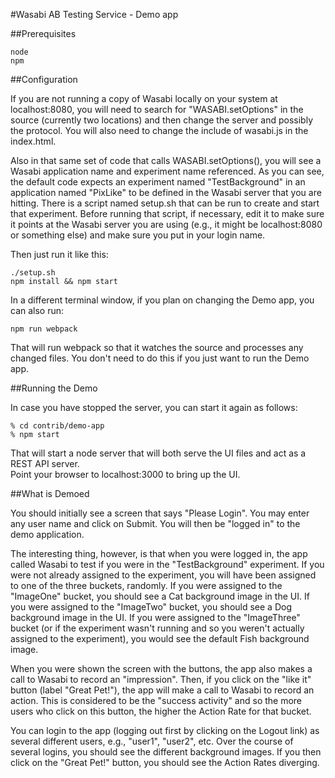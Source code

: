#Wasabi AB Testing Service - Demo app

##Prerequisites
```shell
node
npm
```

##Configuration

If you are not running a copy of Wasabi locally on your system at localhost:8080, you will need
to search for "WASABI.setOptions" in the source (currently two locations) and then change the server
and possibly the protocol. You will also need to change the include of wasabi.js in the index.html.

Also in that same set of code that calls WASABI.setOptions(), you will see a Wasabi application name and
experiment name referenced.  As you can see, the default code expects an experiment named "TestBackground" in
an application named "PixLike" to be defined in the Wasabi server that you are hitting.  There is a script
named setup.sh that can be run to create and start that experiment.  Before running that script, if necessary,
edit it to make sure it points at the Wasabi server you are using (e.g., it might be localhost:8080 or
something else) and make sure you put in your login name.

Then just run it like this:

```shell
./setup.sh
npm install && npm start
```

In a different terminal window, if you plan on changing the Demo app, you can also run:

```shell
npm run webpack
```

That will run webpack so that it watches the source and processes any changed files.  You don't need to do this if you
just want to run the Demo app.

##Running the Demo

In case you have stopped the server, you can start it again as follows:

```shell
% cd contrib/demo-app
% npm start
```

That will start a node server that will both serve the UI files and act as a REST API server.  
Point your browser to localhost:3000 to bring up the UI.

##What is Demoed

You should initially see a screen that says "Please Login".  You may enter any user name and
click on Submit.  You will then be "logged in" to the demo application.

The interesting thing, however, is that when you were logged in, the app called Wasabi to test if you were in
the "TestBackground" experiment.  If you were not already assigned to the experiment, you will have been
assigned to one of the three buckets, randomly.  If you were assigned to the "ImageOne" bucket, you should see
a Cat background image in the UI.  If you were assigned to the "ImageTwo" bucket, you should see
a Dog background image in the UI.  If you were assigned to the "ImageThree" bucket (or if the experiment wasn't running
and so you weren't actually assigned to the experiment), you would see the default Fish background image.

When you were shown the screen with the buttons, the app also makes a call to Wasabi to record an "impression".
Then, if you click on the "like it" button (label "Great Pet!"), the app will make a call to Wasabi to record an action.  This is
considered to be the "success activity" and so the more users who click on this button, the higher the Action Rate
for that bucket.

You can login to the app (logging out first by clicking on the Logout link) as several different users, e.g.,
"user1", "user2", etc.  Over the course of several logins,
you should see the different background images.  If you then click on the "Great Pet!" button,
you should see the Action Rates diverging.
